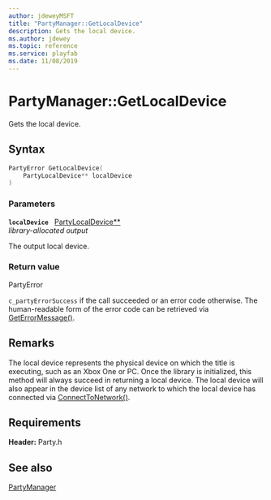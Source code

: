 ```yaml
---
author: jdeweyMSFT
title: "PartyManager::GetLocalDevice"
description: Gets the local device.
ms.author: jdewey
ms.topic: reference
ms.service: playfab
ms.date: 11/08/2019
---
```


# PartyManager::GetLocalDevice  

Gets the local device.  

## Syntax  
  
```cpp
PartyError GetLocalDevice(  
    PartyLocalDevice** localDevice  
)  
```  
  
### Parameters  
  
**`localDevice`** &nbsp; [PartyLocalDevice**](../../PartyLocalDevice/partylocaldevice.md)  
*library-allocated output*  
  
The output local device.  
  
  
### Return value  
PartyError
  
```c_partyErrorSuccess``` if the call succeeded or an error code otherwise. The human-readable form of the error code can be retrieved via [GetErrorMessage()](partymanager_geterrormessage.md).
  
## Remarks  
  
The local device represents the physical device on which the title is executing, such as an Xbox One or PC. Once the library is initialized, this method will always succeed in returning a local device. The local device will also appear in the device list of any network to which the local device has connected via [ConnectToNetwork()](partymanager_connecttonetwork.md).
  
## Requirements  
  
**Header:** Party.h
  
## See also  
[PartyManager](../partymanager.md)  

  
  
